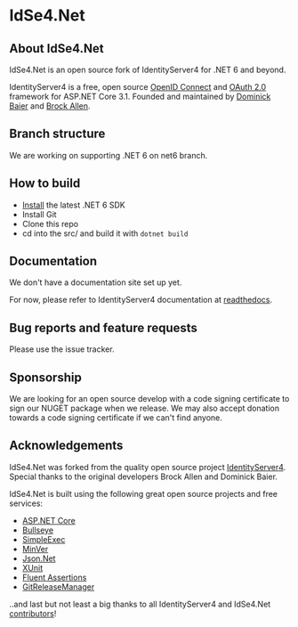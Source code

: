 # IdSe4.Net

## About IdSe4.Net

IdSe4.Net is an open source fork of IdentityServer4 for .NET 6 and beyond.

IdentityServer4 is a free, open source [OpenID Connect](http://openid.net/connect/) and [OAuth 2.0](https://tools.ietf.org/html/rfc6749) framework for ASP.NET Core 3.1.
Founded and maintained by [Dominick Baier](https://twitter.com/leastprivilege) and [Brock Allen](https://twitter.com/brocklallen).

## Branch structure

We are working on supporting .NET 6 on net6 branch.

## How to build

* [Install](https://www.microsoft.com/net/download/core#/current) the latest .NET 6 SDK
* Install Git
* Clone this repo
* cd into the src/<Project> and build it with `dotnet build`

## Documentation

We don't have a documentation site set up yet.

For now, please refer to IdentityServer4 documentation at [readthedocs](https://identityserver4.readthedocs.io).

## Bug reports and feature requests

Please use the issue tracker.

## Sponsorship

We are looking for an open source develop with a code signing certificate to sign our NUGET package when we release. We may also accept donation towards a code signing certificate if we can't find anyone.

## Acknowledgements

IdSe4.Net was forked from the quality open source project [IdentityServer4](https://github.com/IdentityServer/IdentityServer4). Special thanks to the original developers Brock Allen and Dominick Baier.

IdSe4.Net is built using the following great open source projects and free services:

* [ASP.NET Core](https://github.com/dotnet/aspnetcore)
* [Bullseye](https://github.com/adamralph/bullseye)
* [SimpleExec](https://github.com/adamralph/simple-exec)
* [MinVer](https://github.com/adamralph/minver)
* [Json.Net](http://www.newtonsoft.com/json)
* [XUnit](https://xunit.github.io/)
* [Fluent Assertions](http://www.fluentassertions.com/)
* [GitReleaseManager](https://github.com/GitTools/GitReleaseManager)

..and last but not least a big thanks to all IdentityServer4 and IdSe4.Net [contributors](https://github.com/yangshengf/IdSe4.Net/graphs/contributors)!
